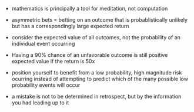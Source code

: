 - mathematics is principally a tool for meditation, not computation
- asymmetric bets = betting on an outcome that is probablistically unlikely but has a correspondingly large expected return
- consider the expected value of all outcomes, not the probability of an individual event occurring

- Having a 90% chance of an unfavorable outcome is still positive expected value if the return is 50x
- position yourself to benefit from a low probability, high magnitude risk ocurring instead of attempting to predict which of the many possible low probability events will occur 

- a mistake is not to be determined in retrospect, but by the information you had leading up to it
